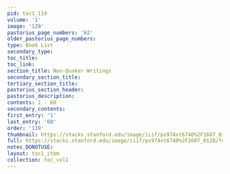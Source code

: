 ```yaml
---
pid: toc1_119
volume: '1'
image: '129'
pastorius_page_numbers: '62'
older_pastorius_page_numbers: 
type: Book List
secondary_type: 
toc_title: 
toc_link: 
section_title: Non-Quaker Writings
secondary_section_title: 
tertiary_section_title: 
pastorius_section_header: 
pastorius_description: 
contents: 1 - 60
secondary_contents: 
first_entry: '1'
last_entry: '60'
order: '119'
thumbnail: https://stacks.stanford.edu/image/iiif/ps974xt6740%2F1607_0128/full/100,/0/default.jpg
full: https://stacks.stanford.edu/image/iiif/ps974xt6740%2F1607_0128/full/full/0/default.jpg
notes_DONOTUSE: 
layout: toc1_item
collection: toc_vol1
---
```

